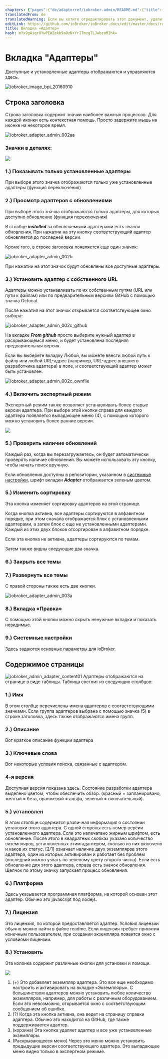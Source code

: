 ```yaml
---
chapters: {"pages":{"de/adapterref/iobroker.admin/README.md":{"title":{"de":"no title"},"content":"de/adapterref/iobroker.admin/README.md"},"de/adapterref/iobroker.admin/admin/tab-adapters.md":{"title":{"de":"Der Reiter Adapter"},"content":"de/adapterref/iobroker.admin/admin/tab-adapters.md"},"de/adapterref/iobroker.admin/admin/tab-instances.md":{"title":{"de":"Der Reiter Instanzen"},"content":"de/adapterref/iobroker.admin/admin/tab-instances.md"},"de/adapterref/iobroker.admin/admin/tab-objects.md":{"title":{"de":"Der Reiter Objekte"},"content":"de/adapterref/iobroker.admin/admin/tab-objects.md"},"de/adapterref/iobroker.admin/admin/tab-states.md":{"title":{"de":"Der Reiter Zustände"},"content":"de/adapterref/iobroker.admin/admin/tab-states.md"},"de/adapterref/iobroker.admin/admin/tab-groups.md":{"title":{"de":"Der Reiter Gruppen"},"content":"de/adapterref/iobroker.admin/admin/tab-groups.md"},"de/adapterref/iobroker.admin/admin/tab-users.md":{"title":{"de":"Der Reiter Benutzer"},"content":"de/adapterref/iobroker.admin/admin/tab-users.md"},"de/adapterref/iobroker.admin/admin/tab-events.md":{"title":{"de":"Der Reiter Ereignisse"},"content":"de/adapterref/iobroker.admin/admin/tab-events.md"},"de/adapterref/iobroker.admin/admin/tab-hosts.md":{"title":{"de":"Der Reiter Hosts"},"content":"de/adapterref/iobroker.admin/admin/tab-hosts.md"},"de/adapterref/iobroker.admin/admin/tab-enums.md":{"title":{"de":"Der Reiter Aufzählungen"},"content":"de/adapterref/iobroker.admin/admin/tab-enums.md"},"de/adapterref/iobroker.admin/admin/tab-log.md":{"title":{"de":"Der Reiter Log"},"content":"de/adapterref/iobroker.admin/admin/tab-log.md"},"de/adapterref/iobroker.admin/admin/tab-system.md":{"title":{"de":"Die Systemeinstellungen"},"content":"de/adapterref/iobroker.admin/admin/tab-system.md"}}}
translatedFrom: de
translatedWarning: Если вы хотите отредактировать этот документ, удалите поле «translationFrom», в противном случае этот документ будет снова автоматически переведен
editLink: https://github.com/ioBroker/ioBroker.docs/edit/master/docs/ru/adapterref/iobroker.admin/tab-adapters.md
title: Вкладка «Адаптер»
hash: mYx9gAiqrOYwPEWZekb9aOzN+YrITmzgTLJwbzoMIhk=
---
```

# Вкладка "Адаптеры"
Доступные и установленные адаптеры отображаются и управляются здесь.

![iobroker_image_bpi_20160910](../../../de/adapterref/iobroker.admin/img/ioBroker_Image_BPi_20160910.jpg)

## Строка заголовка
Строка заголовка содержит значки наиболее важных процессов.
Для каждой иконки есть контекстная помощь. Просто задержите мышь на иконке на некоторое время.

![iobroker_adapter_admin_002aa](../../../de/adapterref/iobroker.admin/img/tab-adapters_002aa.jpg)

### **Значки в деталях:**
![](../../../de/adapterref/iobroker.admin/img/tab-adapters_icons01_20170108-e1483882554815.jpg)

### **1.) Показывать только установленные адаптеры**
При выборе этого значка отображаются только уже установленные адаптеры (функция переключения)

### **2.) Просмотр адаптеров с обновлениями**
При выборе этого значка отображаются только адаптеры, для которых доступно обновление (функция переключения)

В столбце **_installed_** за обновляемыми адаптерами есть значок обновления.
При нажатии на эту кнопку соответствующий адаптер обновляется до последней версии.

Кроме того, в строке заголовка появляется еще один значок:

![iobroker_adapter_admin_002b](../../../de/adapterref/iobroker.admin/img/tab-adapters_002b.jpg)

При нажатии на этот значок будут обновлены все доступные адаптеры.

### **3.) Установить адаптер с собственного URL**
Адаптеры можно устанавливать по их собственным путям (URL или пути к файлам) или по предварительным версиям GitHub с помощью значка Octocat.

После нажатия на этот значок открывается соответствующее окно выбора:

![iobroker_adapter_admin_002c_github](../../../de/adapterref/iobroker.admin/img/tab-adapters_002c_GitHub.jpg)

На вкладке **_From github_** просто выберите нужный адаптер в раскрывающемся меню, и будет установлена последняя предварительная версия.

Если вы выберете вкладку Любой, вы можете ввести любой путь к файлу или любой URL-адрес (например, URL-адрес внешнего разработчика адаптера) в поле, и соответствующий адаптер может быть установлен.

![iobroker_adapter_admin_002c_ownfile](../../../de/adapterref/iobroker.admin/img/tab-adapters_002c_ownFile.jpg)

### **4.) Включить экспертный режим**
Экспертный режим также позволяет устанавливать более старые версии адаптера.
При выборе этой кнопки справа для каждого адаптера появляется выпадающее меню (4), с помощью которого можно установить более ранние версии.

![](../../../de/adapterref/iobroker.admin/img/tab-adapters_icons02_20170108.jpg)

### **5.) Проверить наличие обновлений**
Каждый раз, когда вы перезагружаетесь, он будет автоматически проверять наличие обновлений. Вы можете использовать эту кнопку, чтобы начать поиск вручную.

Если обновления доступны в репозитории, указанном в [системные настройки](#Systemeinstellungen), шрифт вкладки **_Adapter_** отображается зеленым цветом.

### **5.) Изменить сортировку**
Эта кнопка изменяет сортировку адаптеров на этой странице.

Когда кнопка активна, все адаптеры сортируются в алфавитном порядке, при этом сначала отображается блок с установленными адаптерами, а затем блок с еще не установленными адаптерами. Каждый из этих двух блоков отсортирован в алфавитном порядке.

Если эта кнопка не активна, адаптеры сортируются по темам.

Затем также видны следующие два значка.

### **6.) Закрыть все темы**
### **7.) Развернуть все темы**
С правой стороны также есть две кнопки.

![iobroker_adapter_admin_003a](../../../de/adapterref/iobroker.admin/img/tab-adapters_003a.jpg)

### **8.) Вкладка «Правка»**
С помощью этой кнопки можно скрыть ненужные вкладки и показать невидимые.

### **<a id="Systemeinstellungen"></a> 9.) Системные настройки**
Здесь задаются основные параметры для ioBroker.

## Содержимое страницы
![iobroker_admin_adapter_content01](../../../de/adapterref/iobroker.admin/img/tab-adapters_Inhalt01.jpg) Адаптеры отображаются на странице в виде таблицы. Таблица состоит из следующих столбцов:

### **1.) Имя**
В этом столбце перечислены имена адаптеров с соответствующими значками.
Если группа адаптеров выбрана с помощью значка (5) в строке заголовка, здесь также отображаются имена групп.

### **2.) Описание**
Вот краткое описание функции адаптера

### **3.) Ключевые слова**
Вот некоторые условия поиска, связанные с адаптером.

### **4-я версия**
Доступная версия показана здесь. Состояние разработки адаптера выделено цветом, чтобы обеспечить обзор. (красный = запланировано, желтый = бета, оранжевый = альфа, зеленый = окончательный).

### **5.) установлен**
В этом столбце содержится различная информация о состоянии установки этого адаптера.
С одной стороны есть номер версии установленного адаптера. Если это напечатано жирным шрифтом, есть обновление. После этого в квадратных скобках указано количество экземпляров, установленных этим адаптером, сколько из них включено и каков их статус. [2/1] означает наличие двух экземпляров этого адаптера, один из которых активирован и работает без проблем (последний можно узнать по зеленому цвету второго числа). Если есть обновление для этого адаптера, справа есть значок обновления. Щелчок по этому значку запускает процесс обновления.

### **6.) Платформа**
Здесь указывается программная платформа, на которой основан этот адаптер. Обычно это javascript под nodejs.

### **7.) Лицензия**
Это лицензия, по которой предоставляется адаптер. Условия лицензии обычно можно найти в файле readme. Если лицензия требует принятия конечным пользователем, при создании экземпляра появится окно с условиями лицензии.

### **8.) Установить**
Эта колонка содержит различные кнопки для установки и помощи.

![](../../../de/adapterref/iobroker.admin/img/tab-adapters_icons02_20170108.jpg)

1. (+) Это добавляет экземпляр адаптера. Это все еще необходимо настроить и активировать на вкладке «Экземпляры». С большинством адаптеров можно установить любое количество экземпляров, например, для работы с различным оборудованием. Если это невозможно, открывается окно с соответствующим сообщением об ошибке.
2. (?) Когда эта кнопка активна, она ведет на страницу справки адаптера. Обычно это находится на GitHub, где также поддерживается адаптер.
3. (корзина) Эта кнопка удаляет адаптер и все уже установленные экземпляры.
4. (Раскрывающееся меню) Через это меню можно установить предыдущие версии соответствующего адаптера. Это выпадающее меню видно только в экспертном режиме.